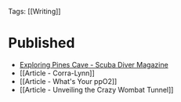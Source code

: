 Tags: [[Writing]]

# Published
- [Exploring Pines Cave - Scuba Diver Magazine](https://app.scubadivermag.com/issues/scuba-diver-anz-85/exploring-pines-cave)
- [[Article - Corra-Lynn]]
- [[Article - What's Your ppO2]]
- [[Article - Unveiling the Crazy Wombat Tunnel]]
